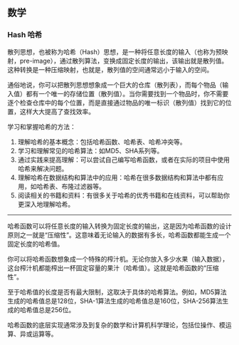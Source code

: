 ## 数学



###  Hash  哈希

散列思想，也被称为哈希（Hash）思想，是一种将任意长度的输入（也称为预映射，pre-image），通过散列算法，变换成固定长度的输出，该输出就是散列值。这种转换是一种压缩映射，也就是，散列值的空间通常远小于输入的空间。

通俗地说，你可以把散列思想想象成一个巨大的仓库（散列表），而每个物品（输入值）都有一个唯一的存储位置（散列值）。当你需要找到一个物品时，你不需要逐个检查仓库中的每个位置，而是直接通过物品的唯一标识（散列值）找到它的位置，这样大大提高了查找效率。

学习和掌握哈希的方法：

1. 理解哈希的基本概念：包括哈希函数、哈希表、哈希冲突等。
2. 学习和理解常见的哈希算法：如MD5、SHA系列等。
3. 通过实践来提高理解：可以尝试自己编写哈希函数，或者在实际的项目中使用哈希来解决问题。
4. 理解哈希在数据结构和算法中的应用：哈希在很多数据结构和算法中都有应用，如哈希表、布隆过滤器等。
5. 阅读相关的书籍和资料：有很多关于哈希的优秀书籍和在线资料，可以帮助你更深入地理解哈希。


----------
哈希函数可以将任意长度的输入转换为固定长度的输出，这是因为哈希函数的设计原则之一就是“压缩性”。这意味着无论输入的数据有多长，哈希函数都能生成一个固定长度的哈希值。

你可以将哈希函数想象成一个特殊的榨汁机。无论你放入多少水果（输入数据），这台榨汁机都能榨出一杯固定容量的果汁（哈希值）。这就是哈希函数的“压缩性”。

至于哈希值的长度是否有最大限制，这取决于具体的哈希算法。例如，MD5算法生成的哈希值总是128位，SHA-1算法生成的哈希值总是160位，SHA-256算法生成的哈希值总是256位。

哈希函数的底层实现通常涉及到复杂的数学和计算机科学理论，包括位操作、模运算、异或运算等。

### 